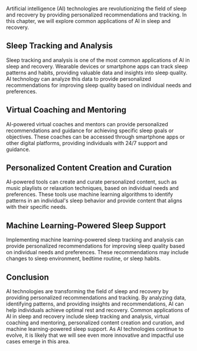 
Artificial intelligence (AI) technologies are revolutionizing the field of sleep and recovery by providing personalized recommendations and tracking. In this chapter, we will explore common applications of AI in sleep and recovery.

Sleep Tracking and Analysis
---------------------------

Sleep tracking and analysis is one of the most common applications of AI in sleep and recovery. Wearable devices or smartphone apps can track sleep patterns and habits, providing valuable data and insights into sleep quality. AI technology can analyze this data to provide personalized recommendations for improving sleep quality based on individual needs and preferences.

Virtual Coaching and Mentoring
------------------------------

AI-powered virtual coaches and mentors can provide personalized recommendations and guidance for achieving specific sleep goals or objectives. These coaches can be accessed through smartphone apps or other digital platforms, providing individuals with 24/7 support and guidance.

Personalized Content Creation and Curation
------------------------------------------

AI-powered tools can create and curate personalized content, such as music playlists or relaxation techniques, based on individual needs and preferences. These tools use machine learning algorithms to identify patterns in an individual's sleep behavior and provide content that aligns with their specific needs.

Machine Learning-Powered Sleep Support
--------------------------------------

Implementing machine learning-powered sleep tracking and analysis can provide personalized recommendations for improving sleep quality based on individual needs and preferences. These recommendations may include changes to sleep environment, bedtime routine, or sleep habits.

Conclusion
----------

AI technologies are transforming the field of sleep and recovery by providing personalized recommendations and tracking. By analyzing data, identifying patterns, and providing insights and recommendations, AI can help individuals achieve optimal rest and recovery. Common applications of AI in sleep and recovery include sleep tracking and analysis, virtual coaching and mentoring, personalized content creation and curation, and machine learning-powered sleep support. As AI technologies continue to evolve, it is likely that we will see even more innovative and impactful use cases emerge in this area.

